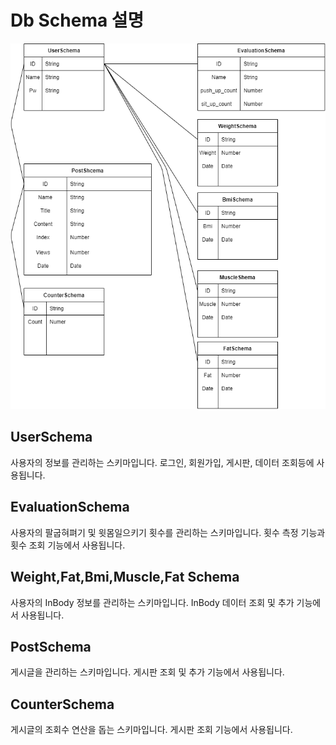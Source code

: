 # Db Schema 설명
![db_schema](./data/img/db_schema.png)


## UserSchema
사용자의 정보를 관리하는 스키마입니다.
로그인, 회원가입, 게시판, 데이터 조회등에 사용됩니다.

## EvaluationSchema
사용자의 팔굽혀펴기 및 윗몸일으키기 횟수를 관리하는 스키마입니다. 
횟수 측정 기능과 횟수 조회 기능에서 사용됩니다.

## Weight,Fat,Bmi,Muscle,Fat Schema
사용자의 InBody 정보를 관리하는 스키마입니다.
InBody 데이터 조회 및 추가 기능에서 사용됩니다.

## PostSchema
게시글을 관리하는 스키마입니다. 게시판 조회 및 추가 기능에서 사용됩니다.

## CounterSchema
게시글의 조회수 연산을 돕는 스키마입니다. 게시판 조회 기능에서 사용됩니다.
